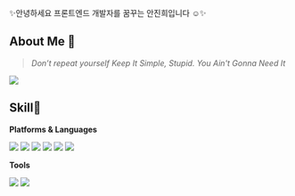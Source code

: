 

<p>✨안녕하세요 프론트엔드 개발자를 꿈꾸는 안진희입니다 ☺️✨</p>

## About Me 👻
> <p><i>Don’t repeat yourself Keep It Simple, Stupid. You Ain't Gonna Need It</i></p>
<a harf="https://anggom.notion.site/JINI-Cool-and-Fun-f556431bd9e34d68b86a06a22d2a3f4a"><img src="https://img.shields.io/badge/Notion-000000?style=flat-square&logo=Notion&logoColor=white" style="display:inline-block"/></a>



<h2>Skill💪</h2>


<p><b>Platforms & Languages</b></p>

  <img src="https://img.shields.io/badge/React-61DAFB?style=flat-square&logo=React&logoColor=black" style="display:inline-block"/> <img src="https://img.shields.io/badge/Redux-764ABC?style=flat-square&amp;logo=Redux&amp;logoColor=white" style="display:inline-block"> <img src="https://img.shields.io/badge/HTML5-e74c3c?style=flat-square&amp;logo=HTML5&amp;logoColor=white" style="display:inline-block"> <img src="https://img.shields.io/badge/CSS3-0A84FF?style=flat-square&amp;logo=CSS3&amp;logoColor=white" style="display:inline-block"> <img src="https://img.shields.io/badge/SCSS-fd79a8?style=flat-square&amp;logo=Sass&amp;logoColor=white" style="display:inline-block"> <img src="https://img.shields.io/badge/styled%2Dcomponents-DB7093?style=flat-square&amp;logo=styled%2Dcomponents&amp;logoColor=white" style="display:inline-block">



<p><b>Tools</b></p>

<img src="https://img.shields.io/badge/Firebase-FFCA28?style=flat-square&logo=Firebase&logoColor=black" style="display:inline-block"/> <img src="https://img.shields.io/badge/GitHub-181717?style=flat-square&logo=GitHub&logoColor=white" style="display:inline-block"/>










